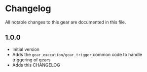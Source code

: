 # Changelog

All notable changes to this gear are documented in this file.

## 1.0.0

* Initial version
* Adds the `gear_execution/gear_trigger` common code to handle triggering of gears
* Adds this CHANGELOG
